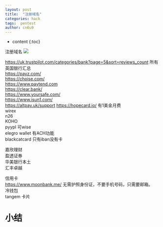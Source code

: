 ```yaml
---
layout: post
title:  "注册域名"
categories: hack
tags:  pentest
author: cn6u9
---
```


* content
{:toc}


注册域名
![](https://cn6u9.github.io/img/domain.png)



https://uk.trustpilot.com/categories/bank?page=5&sort=reviews_count 所有英国银行汇总  
https://payz.com/  
https://choise.com/  
https://www.paytend.com  
https://clear.bank/  
https://www.yoursafe.com/  
https://www.isun1.com/  
https://altpay.uk/support
https://hopecard.io/ 有1美金月费  
wirex  
n26  
KOHO  
pyypl 可wise  
elegro wallet 有ACH功能  
blackcatcard 只有iban没有卡  


嘉欣理财  
盈透证券  
华美银行本土  
汇丰卓越  

信用卡  
https://www.moonbank.me/ 无需护照身份证，不要手机号码，只需要邮箱。  
冷钱包  
tangem 卡片

# 小结


